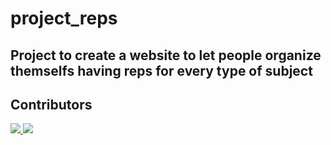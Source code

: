 # project_reps
## Project to create a website to let people organize themselfs having reps for every type of subject
###

## Contributors
<a href="https://github.com/CICCIOSGAMINO/exide_vasche/graphs/contributors">
  <img src="https://contrib.rocks/image?repo=CICCIOSGAMINO/exide_vasche" />
</a>
<a href="https://github.com/GigiClandestino/project_reps/graphs/contributors">
  <img src="https://contrib.rocks/image?repo=GigiClandestino/project_reps" />
</a>

